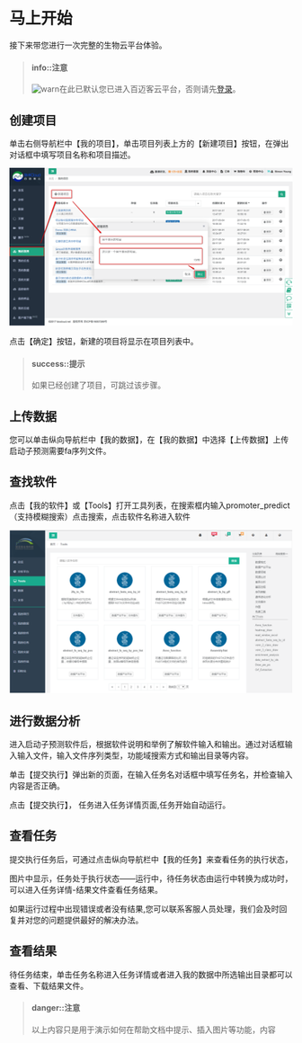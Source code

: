 # 马上开始

接下来带您进行一次完整的生物云平台体验。

> #### info::注意
>
> ![warn](https://img.biocloud.net/docs/warning.png)在此已默认您已进入百迈客云平台，否则请先[登录](https://console.biocloud.net/external/login/toLogin)。

## 创建项目

单击右侧导航栏中【我的项目】，单击项目列表上方的【新建项目】按钮，在弹出对话框中填写项目名称和项目描述。

![创建项目](./img/create-a-project.png)

点击【确定】按钮，新建的项目将显示在项目列表中。

> #### success::提示
>
> 如果已经创建了项目，可跳过该步骤。

## 上传数据

您可以单击纵向导航栏中【我的数据】，在【我的数据】中选择【上传数据】上传启动子预测需要fa序列文件。

## 查找软件

点击【我的软件】或【Tools】打开工具列表，在搜索框内输入promoter_predict（支持模糊搜索）点击搜索，点击软件名称进入软件

![查找应用](./img/find-a-app.png)

## 进行数据分析

进入启动子预测软件后，根据软件说明和举例了解软件输入和输出。通过对话框输入输入文件，输入文件序列类型，功能域搜索方式和输出目录等内容。


单击【提交执行】弹出新的页面，在输入任务名对话框中填写任务名，并检查输入内容是否正确。


点击【提交执行】， 任务进入任务详情页面,任务开始自动运行。

## 查看任务
提交执行任务后，可通过点击纵向导航栏中【我的任务】来查看任务的执行状态，


图片中显示，任务处于执行状态——运行中，待任务状态由运行中转换为成功时，可以进入任务详情-结果文件查看任务结果。

如果运行过程中出现错误或者没有结果,您可以联系客服人员处理，我们会及时回复并对您的问题提供最好的解决办法。

## 查看结果

待任务结束，单击任务名称进入任务详情或者进入我的数据中所选输出目录都可以查看、下载结果文件。


> #### danger::注意
>
> 以上内容只是用于演示如何在帮助文档中提示、插入图片等功能，内容
